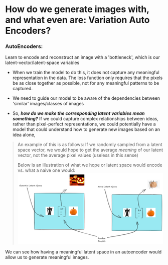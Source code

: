 # How do we generate images with, and what even are: Variation Auto Encoders?

### AutoEncoders:
Learn to encode and reconstruct an image with a 'bottleneck', which is our latent-vector/latent-space variables

- When we train the model to do this, it does not capture any meaningful representation in the data. The loss function only requires that the pixels be as close together as possible, not for any meaningful patterns to be captured.

- We need to guide our model to be aware of the dependencies between 'similar' images/classes of images

- So, ***how do we make the corresponding latent variables mean something?*** If we could capture complex relationships between ideas, rather than pixel-perfect representations, we could potentially have a model that could understand how to generate new images based on an idea alone,

> An example of this is as follows: If we randomly sampled from a latent space vector, we would hope to get the average *meaning* of our latent vector, not the average pixel values (useless in this sense)
>
> Below is an illustration of what we hope or latent space would encode vs. what a naive one would:
![latentspaces](latentspacecomp.png)

We can see how having a meaningful latent space in an autoencoder would allow us to generate meaningful images.